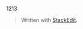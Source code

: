 1213


> Written with [StackEdit](https://stackedit.io/).
<!--stackedit_data:
eyJoaXN0b3J5IjpbMjgzMzY0NDldfQ==
-->